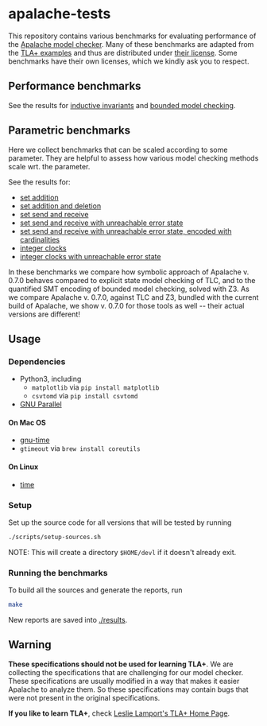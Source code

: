 # apalache-tests

This repository contains various benchmarks for evaluating performance of the
[Apalache model checker](https://github.com/konnov/apalache). Many of these
benchmarks are adapted from the [TLA+
examples](https://github.com/tlaplus/Examples) and thus are distributed under
[their license](https://github.com/tlaplus/Examples/blob/master/LICENSE.md).
Some benchmarks have their own licenses, which we kindly ask you to respect.

## Performance benchmarks

See the results for [inductive invariants](results/001indinv-report.md)
and [bounded model checking](results/002bmc-report.md).

## Parametric benchmarks

Here we collect benchmarks that can be scaled according to some parameter. 
They are helpful to assess how various model checking methods scale wrt. the parameter.

See the results for:
  * [set addition](results/003SetAdd-report.md)
  * [set addition and deletion](results/004SetAddDel-report.md)
  * [set send and receive](results/005SetSndRcv-report.md)
  * [set send and receive with unreachable error state](results/006SetSndRcv_NoFullDrop-report.md)
  * [set send and receive with unreachable error state, encoded with cardinalities](results/007SetSndRcv_NoFullDropCard-report.md)
  * [integer clocks](results/008IntClocks-report.md)
  * [integer clocks with unreachable error state](results/009IntClocks_Bounded-report.md)


In these benchmarks we compare how symbolic approach of Apalache v. 0.7.0 behaves compared to explicit state model checking of TLC, and to the quantified SMT encoding of bounded model checking, solved with Z3. As we compare Apalache v. 0.7.0, against TLC and Z3, bundled with the current build of Apalache, we show v. 0.7.0 for those tools as well -- their actual versions are different!

## Usage

### Dependencies

- Python3, including
  - `matplotlib` via `pip install matplotlib`
  - `csvtomd` via `pip install csvtomd`
- [GNU Parallel](https://www.gnu.org/software/parallel/)

#### On Mac OS

- [gnu-time](https://formulae.brew.sh/formula/gnu-time)
- `gtimeout` via `brew install coreutils`

#### On Linux

- [time](https://www.gnu.org/software/time/)

### Setup

Set up the source code for all versions that will be tested by running

```sh
./scripts/setup-sources.sh
```

NOTE: This will create a directory `$HOME/devl` if it doesn't already exit.

### Running the benchmarks

To build all the sources and generate the reports, run

```sh
make
```

New reports are saved into [./results](./results).

## Warning

**These specifications should not be used for learning TLA+**.
We are collecting the specifications that are challenging for our model checker.
These specifications are usually modified in a way that makes it easier
Apalache to analyze them. So these specifications may contain bugs that were not present in the original specifications.

**If you like to learn TLA+**, check [Leslie Lamport's TLA+ Home Page](http://lamport.azurewebsites.net/tla/tla.html).
